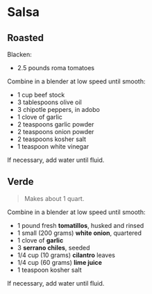 Salsa
=====

Roasted
-------

Blacken:

- 2.5 pounds roma tomatoes

Combine in a blender at low speed until smooth:

- 1 cup beef stock
- 3 tablespoons olive oil
- 3 chipotle peppers, in adobo
- 1 clove of garlic
- 2 teaspoons garlic powder
- 2 teaspoons onion powder
- 2 teaspoons kosher salt
- 1 teaspoon white vinegar

If necessary, add water until fluid.

Verde
-----

> Makes about 1 quart.

Combine in a blender at low speed until smooth:

- 1 pound fresh **tomatillos**, husked and rinsed
- 1 small (200 grams) **white onion**, quartered
- 1 clove of **garlic**
- 3 **serrano chiles**, seeded
- 1/4 cup (10 grams) **cilantro** leaves
- 1/4 cup (60 grams) **lime juice**
- 1 teaspoon kosher salt

If necessary, add water until fluid.
